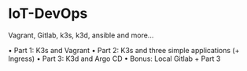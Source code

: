 # IoT-DevOps
Vagrant, Gitlab, k3s, k3d, ansible and more...


• Part 1: K3s and Vagrant
• Part 2: K3s and three simple applications (+ Ingress)
• Part 3: K3d and Argo CD
• Bonus: Local Gitlab + Part 3
